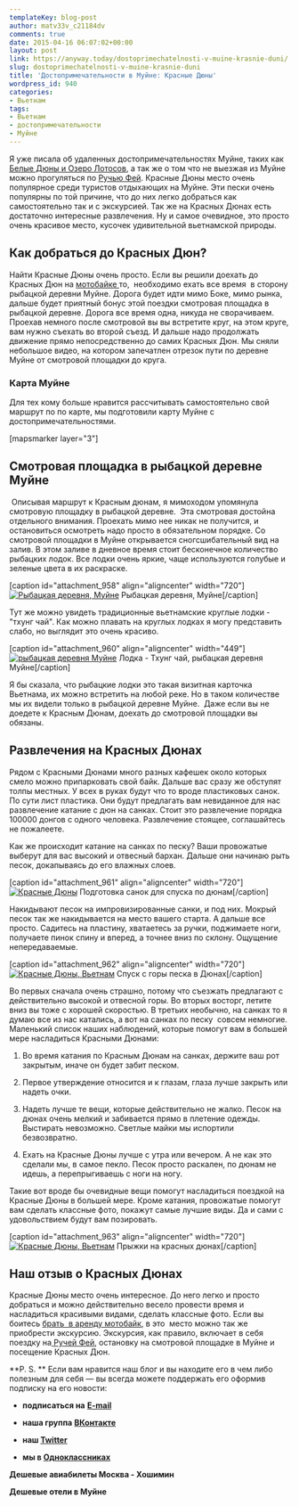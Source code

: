 ```yaml
---
templateKey: blog-post
author: matv33v_c21184dv
comments: true
date: 2015-04-16 06:07:02+00:00
layout: post
link: https://anyway.today/dostoprimechatelnosti-v-muine-krasnie-duni/
slug: dostoprimechatelnosti-v-muine-krasnie-duni
title: 'Достопримечательности в Муйне: Красные Дюны'
wordpress_id: 940
categories:
- Вьетнам
tags:
- Вьетнам
- достопримечательности
- Муйне
---
```


Я уже писала об удаленных достопримечательностях Муйне, таких как [Белые Дюны и Озеро Лотосов](http://anyway.today/dostoprimechatelnosti-v-muine-belie-duni-i-ozero-lotosov), а так же о том что не выезжая из Муйне можно прогуляться по [Ручью Фей](http://anyway.today/dostoprimechatelnosti-muine-ruchei-fei). Красные Дюны место очень популярное среди туристов отдыхающих на Муйне. Эти пески очень популярны по той причине, что до них легко добраться как самостоятельно так и с экскурсией. Так же на Красных Дюнах есть достаточно интересные развлечения. Ну и самое очевидное, это просто очень красивое место, кусочек удивительной вьетнамской природы.




<!-- more -->





## Как добраться до Красных Дюн?




Найти Красные Дюны очень просто. Если вы решили доехать до Красных Дюн на [мотобайке ](http://anyway.today/arenda-motobaika-vo-vietname/)то,  необходимо ехать все время  в сторону рыбацкой деревни Муйне. Дорога будет идти мимо Боке, мимо рынка, дальше будет приятный бонус этой поездки смотровая площадка в рыбацкой деревне. Дорога все время одна, никуда не сворачиваем. Проехав немного после смотровой вы вы встретите круг, на этом круге, вам нужно съехать во второй съезд. И дальше надо продолжать движение прямо непосредственно до самих Красных Дюн. Мы сняли небольшое видео, на котором запечатлен отрезок пути по деревне Муйне от смотровой площадки до круга.








### Карта Муйне




Для тех кому больше нравится рассчитывать самостоятельно свой маршрут по по карте, мы подготовили карту Муйне с достопримечательностями.


[mapsmarker layer="3"]


## Смотровая площадка в рыбацкой деревне Муйне




 Описывая маршрут к Красным дюнам, я мимоходом упомянула смотровую площадку в рыбацкой деревне.  Эта смотровая достойна отдельного внимания. Проехать мимо нее никак не получится, и остановиться осмотреть надо просто в обязательном порядке. Со смотровой площадки в Муйне открывается сногсшибательный вид на залив. В этом заливе в дневное время стоит бесконечное количество рыбацких лодок. Все лодки очень яркие, чаще используются голубые и зеленые цвета в их раскраске.




[caption id="attachment_958" align="aligncenter" width="720"][![Рыбацкая деревня, Муйне](http://anyway.today/wp-content/uploads/2015/04/2014-10-20_Vietnam_0117.jpg)](http://anyway.today/wp-content/uploads/2015/04/2014-10-20_Vietnam_0117.jpg) Рыбацкая деревня, Муйне[/caption]


Тут же можно увидеть традиционные вьетнамские круглые лодки - "тхунг чай". Как можно плавать на круглых лодках я могу представить слабо, но выглядит это очень красиво.




[caption id="attachment_960" align="aligncenter" width="449"][![рыбацкая деревня Муйне](http://anyway.today/wp-content/uploads/2015/04/2014-10-20_Vietnam_0124.jpg)](http://anyway.today/wp-content/uploads/2015/04/2014-10-20_Vietnam_0124.jpg) Лодка - Тхунг чай, рыбацкая деревня Муйне[/caption]


Я бы сказала, что рыбацкие лодки это такая визитная карточка Вьетнама, их можно встретить на любой реке. Но в таком количестве мы их видели только в рыбацкой деревне Муйне.  Даже если вы не доедете к Красным Дюнам, доехать до смотровой площадки вы обязаны.





## Развлечения на Красных Дюнах




Рядом с Красными Дюнами много разных кафешек около которых смело можно припарковать свой байк. Дальше вас сразу же обступят толпы местных. У всех в руках будут что то вроде пластиковых санок. По сути лист пластика. Они будут предлагать вам невиданное для нас развлечение катание с дюн на санках. Стоит это развлечение порядка 100000 донгов с одного человека. Развлечение стоящее, соглашайтесь не пожалеете.




Как же происходит катание на санках по песку? Ваши провожатые выберут для вас высокий и отвесный бархан. Дальше они начинаю рыть песок, докапываясь до его влажных слоев.




[caption id="attachment_961" align="aligncenter" width="720"][![Красные Дюны](http://anyway.today/wp-content/uploads/2015/04/2014-10-20_Vietnam_0164.jpg)](http://anyway.today/wp-content/uploads/2015/04/2014-10-20_Vietnam_0164.jpg) Подготовка санок для спуска по дюнам[/caption]


Накидывают песок на импровизированные санки, и под них. Мокрый песок так же накидывается на место вашего старта. А дальше все просто. Садитесь на пластину, хватаетесь за ручки, поджимаете ноги, получаете пинок спину и вперед, а точнее вниз по склону. Ощущение непередаваемые.




[caption id="attachment_962" align="aligncenter" width="720"][![Красные Дюны, Вьетнам](http://anyway.today/wp-content/uploads/2015/04/2014-10-20_Vietnam_0182.jpg)](http://anyway.today/wp-content/uploads/2015/04/2014-10-20_Vietnam_0182.jpg) Спуск с горы песка в Дюнах[/caption]


Во первых сначала очень страшно, потому что съезжать предлагают с действительно высокой и отвесной горы. Во вторых восторг, летите вниз вы тоже с хорошей скоростью. В третьих необычно, на санках то я думаю все из нас катались, а вот на санках по песку  совсем немногие. Маленький список наших наблюдений, которые помогут вам в большей мере насладиться Красными Дюнами:






	
  1. Во время катания по Красным Дюнам на санках, держите ваш рот закрытым, иначе он будет забит песком.

	
  2. Первое утверждение относится и к глазам, глаза лучше закрыть или надеть очки.

	
  3. Надеть лучше те вещи, которые действительно не жалко. Песок на дюнах очень мелкий и забивается прямо в плетение одежды. Выстирать невозможно. Светлые майки мы испортили безвозвратно.

	
  4. Ехать на Красные Дюны лучше с утра или вечером. А не как это сделали мы, в самое пекло. Песок просто раскален, по дюнам не идешь, а перепрыгиваешь с ноги на ногу.




Такие вот вроде бы очевидные вещи помогут насладиться поездкой на Красные Дюны в большей мере. Кроме катания, провожатые помогут вам сделать классные фото, покажут самые лучшие виды. Да и сами с удовольствием будут вам позировать.




[caption id="attachment_963" align="aligncenter" width="720"][![Красные Дюны, Вьетнам](http://anyway.today/wp-content/uploads/2015/04/2014-10-20_Vietnam_0156.jpg)](http://anyway.today/wp-content/uploads/2015/04/2014-10-20_Vietnam_0156.jpg) Прыжки на красных дюнах[/caption]


## Наш отзыв о Красных Дюнах




Красные Дюны место очень интересное. До него легко и просто добраться и можно действительно весело провести время и насладиться красивыми видами, сделать классные фото. Если вы боитесь [брать  в аренду мотобайк](http://anyway.today/arenda-motobaika-vo-vietname/), в это  место можно так же приобрести экскурсию. Экскурсия, как правило, включает в себя поездку на[ Ручей Фей](http://anyway.today/dostoprimechatelnosti-muine-ruchei-fei), остановку на смотровой площадке в Муйне и посещение Красных Дюн.


**P. S. ** Если вам нравится наш блог и вы находите его в чем либо полезным для себя — вы всегда можете поддержать его оформив подписку на его новости:



	
  * **подписаться на** [**E-mail**](https://feedburner.google.com/fb/a/mailverify?uri=Anywaytoday&amp;loc=en_US)

	
  * **наша группа** [**ВКонтакте**](http://vk.com/public90452188)

	
  * **наш [Twitter](https://twitter.com/TodayAnyway)**

	
  * **мы в [Одноклассниках](http://ok.ru/group/54402107244544)**


**Дешевые авиабилеты Москва - Хошимин**


**Дешевые отели в Муйне**

